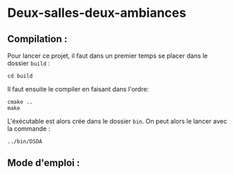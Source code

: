 # Deux-salles-deux-ambiances

## Compilation :

Pour lancer ce projet, il faut dans un premier temps se placer dans le dossier `build` :
```
cd build
```
Il faut ensuite le compiler en faisant dans l'ordre:
```
cmake ..
make
```
L'éxécutable est alors crée dans le dossier `bin`. On peut alors le lancer avec la commande :
```
../bin/DSDA
```

## Mode d'emploi :
